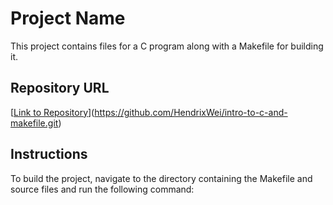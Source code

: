 # Project Name

This project contains files for a C program along with a Makefile for building it.

## Repository URL

[[Link to Repository](url_here)](https://github.com/HendrixWei/intro-to-c-and-makefile.git)

## Instructions

To build the project, navigate to the directory containing the Makefile and source files and run the following command:


